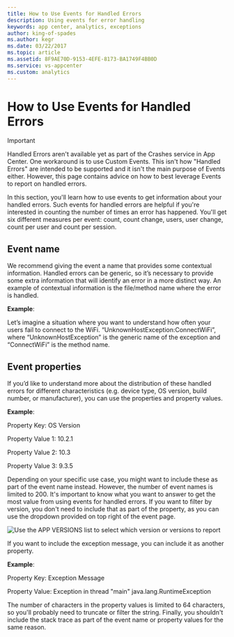 ```yaml
---
title: How to Use Events for Handled Errors
description: Using events for error handling
keywords: app center, analytics, exceptions
author: king-of-spades
ms.author: kegr
ms.date: 03/22/2017
ms.topic: article
ms.assetid: 8F9AE70D-9153-4EFE-8173-BA1749F4BB0D
ms.service: vs-appcenter
ms.custom: analytics
---
```


# How to Use Events for Handled Errors
> [!IMPORTANT]
> Handled Errors aren't available yet as part of the Crashes service in App Center. One workaround is to use Custom Events. This isn't how "Handled Errors" are intended to be supported and it isn't the main purpose of Events either. However, this page contains advice on how to best leverage Events to report on handled errors.

In this section, you'll learn how to use events to get information about your handled errors. Such events for handled errors are helpful if you're interested in counting the number of times an error has happened. You'll get six different measures per event: count, count change, users, user change, count per user and count per session.

## Event name

We recommend giving the event a name that provides some contextual information. Handled errors can be generic, so it’s necessary to provide some extra information that will identify an error in a more distinct way. An example of contextual information is the file/method name where the error is handled.

**Example**:

Let’s imagine a situation where you want to understand how often your users fail to connect to the WiFi.
“UnknownHostException:ConnectWiFi”, where “UnknownHostException” is the generic name of the exception and “ConnectWiFi” is the method name.

## Event properties

If you’d like to understand more about the distribution of these handled errors for different characteristics (e.g. device type, OS version, build number, or manufacturer), you can use the properties and property values.

**Example**:

Property Key: OS Version

Property Value 1: 10.2.1

Property Value 2: 10.3

Property Value 3: 9.3.5

Depending on your specific use case, you might want to include these as part of the event name instead. However, the number of event names is limited to 200. It's important to know what you want to answer to get the most value from using events for handled errors.
If you want to filter by version, you don't need to include that as part of the property, as you can use the dropdown provided on top right of the event page.

![Use the APP VERSIONS list to select which version or versions to report](~/analytics/images/version-filtering.PNG)

If you want to include the exception message, you can include it as another property.

**Example**:

Property Key: Exception Message

Property Value: Exception in thread "main" java.lang.RuntimeException


The number of characters in the property values is limited to 64 characters, so you'll probably need to truncate or filter the string. Finally, you shouldn't include the stack trace as part of the event name or property values for the same reason.
